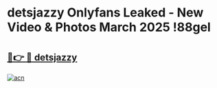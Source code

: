 # detsjazzy Onlyfans Leaked - New Video & Photos March 2025 !88gel

# <h2><a href="https://78tfcs.iuczelnia.edu.pl?title=detsjazzy&ref=88gel">🔗👉 🔴 detsjazzy</a></h2>

[![acn](https://github.com/user-attachments/assets/0f9c940e-d8b0-45ae-aac7-cd30a18b3e1c)](https://78tfcs.iuczelnia.edu.pl?title=detsjazzy&ref=88gel)

